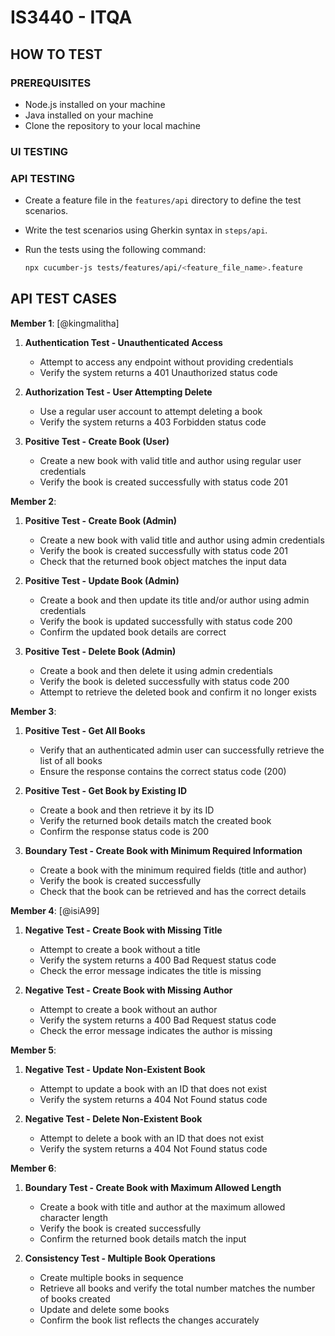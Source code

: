 # IS3440 - ITQA

## HOW TO TEST

### PREREQUISITES

- Node.js installed on your machine
- Java installed on your machine
- Clone the repository to your local machine

### UI TESTING

### API TESTING

- Create a feature file in the `features/api` directory to define the test scenarios.
- Write the test scenarios using Gherkin syntax in `steps/api`.
- Run the tests using the following command:

  ```bash
  npx cucumber-js tests/features/api/<feature_file_name>.feature
  ```

## API TEST CASES

**Member 1**: [@kingmalitha]

1. **Authentication Test - Unauthenticated Access**

   - Attempt to access any endpoint without providing credentials
   - Verify the system returns a 401 Unauthorized status code

2. **Authorization Test - User Attempting Delete**

   - Use a regular user account to attempt deleting a book
   - Verify the system returns a 403 Forbidden status code

3. **Positive Test - Create Book (User)**
   - Create a new book with valid title and author using regular user credentials
   - Verify the book is created successfully with status code 201

**Member 2**:

1. **Positive Test - Create Book (Admin)**

   - Create a new book with valid title and author using admin credentials
   - Verify the book is created successfully with status code 201
   - Check that the returned book object matches the input data

2. **Positive Test - Update Book (Admin)**

   - Create a book and then update its title and/or author using admin credentials
   - Verify the book is updated successfully with status code 200
   - Confirm the updated book details are correct

3. **Positive Test - Delete Book (Admin)**
   - Create a book and then delete it using admin credentials
   - Verify the book is deleted successfully with status code 200
   - Attempt to retrieve the deleted book and confirm it no longer exists

**Member 3**:

1. **Positive Test - Get All Books**

   - Verify that an authenticated admin user can successfully retrieve the list of all books
   - Ensure the response contains the correct status code (200)

2. **Positive Test - Get Book by Existing ID**

   - Create a book and then retrieve it by its ID
   - Verify the returned book details match the created book
   - Confirm the response status code is 200

3. **Boundary Test - Create Book with Minimum Required Information**
   - Create a book with the minimum required fields (title and author)
   - Verify the book is created successfully
   - Check that the book can be retrieved and has the correct details

**Member 4**: [@isiA99]

1. **Negative Test - Create Book with Missing Title**

   - Attempt to create a book without a title
   - Verify the system returns a 400 Bad Request status code
   - Check the error message indicates the title is missing

2. **Negative Test - Create Book with Missing Author**
   - Attempt to create a book without an author
   - Verify the system returns a 400 Bad Request status code
   - Check the error message indicates the author is missing

**Member 5**:

1. **Negative Test - Update Non-Existent Book**

   - Attempt to update a book with an ID that does not exist
   - Verify the system returns a 404 Not Found status code

2. **Negative Test - Delete Non-Existent Book**
   - Attempt to delete a book with an ID that does not exist
   - Verify the system returns a 404 Not Found status code

**Member 6**:

1. **Boundary Test - Create Book with Maximum Allowed Length**

   - Create a book with title and author at the maximum allowed character length
   - Verify the book is created successfully
   - Confirm the returned book details match the input

2. **Consistency Test - Multiple Book Operations**
   - Create multiple books in sequence
   - Retrieve all books and verify the total number matches the number of books created
   - Update and delete some books
   - Confirm the book list reflects the changes accurately
